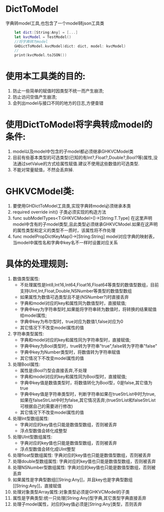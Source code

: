 # DictToModel
字典转model工具,也包含了一个model转json工具类
```swift
    let dict:[String:Any] = [...]
    let kvcModel = TestModel()
    //将字典转为model
    GHDictToModel.kvcModel(dict: dict, model: kvcModel)
    //
    print(kvcModel.toJSON())
```
# 使用本工具类的目的:
 1. 防止一些简单的赋值时因类型不统一而产生崩溃;
 2. 防止访问空值产生崩溃;
 3. 会列出model与接口不同的地方的日志,方便查错
 
 # 使用DictToModel将字典转成model的条件:
 1. model以及model中包含的子model都必须继承GHKVCModel类
 2. 目前有些基本类型的可选类型(已知的有Int?,Float?,Double?,Bool?等)属性,没法通过setValue的方式给属性赋值.建议不使用这些数值的可选类型.
 3. 不能对常量赋值，不然会丢弃掉.
 
 # GHKVCModel类:
 1. 要使用GHDictToModel工具类,实现字典转model必须继承本类
 2. required override init()
    子类必须实现的构造方法
 3. func subModelTypes<T:GHKVCModel>()->[String:T.Type]
    在这里声明model中含有的子model类型,且此类型必须继承GHKVCModel.如果在这声明的属性类型和定义的类型不一质时，该属性将不作处理
 4. func modelPropDictKeyMap()->[String:String]
    model对应字典的映射表，当model中属性名和字典中key名不一样时设置对应关系
  
 # 具体的处理规则:
 1. 数值类型属性:
     - 不处理属性是Int8,Int16,Int64,Float16,Float64等类型的数值型数组，目前支持UInt,Int,Float,Double,NSNumber等类型的数值型数组
     - 如果属性为数值可选类型且不是(NSNumber?)时直接丢弃
     - 字典和model对应的key和属性同为数值型时，直接赋值;
     - 字典中key为字符串型时,如果能将字符串转为数值时，将转换的结果赋值给model属性;
     - 字典中key为布尔型时，true对应为数值1,false对应为0
     - 其它情况下不改变model属性的值
 2. 字符串类型属性:
     - 字典和model对应的key和属性同为字符串型时，直接赋值;
     - 字典中key为Bool类型时，true转为字符串"true",false转为字符串"false"
     - 字典中key为Number类型时，将数值转为字符串赋值
     - 其它情况下不改变model属性的值
 3. 处理Bool属性:
     - 属性是(Bool?)型会直接丢弃,不处理
     - 字典和model对应的key和属性同为Bool型时，直接赋值;
     - 字典中key值是数值类型时，将数值转化为Bool型，0是false,其它值为true
     - 字典中key值是字符串类型时，判断字符串如果在trueStrList中时为true,如果在falseStrList中时为false,其它情况丢弃;(trueStrList和falseStrList可根据自己的需要进行修改)
     - 其它情况下不改变model属性的值
 4. 处理Int型数组属性:
     - 字典对应的key值也只能是数值型数组，否则被丢弃
     - 浮点型数值会转化成整型
 5. 处理UInt型数组属性:
     - 字典对应的key值也只能是数值型数组，否则被丢弃
     - 浮点型数值会转化成UInt整型
 6. 处理float型数组属性:
     字典对应的key值也只能是数值型数组，否则被丢弃
 7. 处理double型数组属性:
     字典对应的key值也只能是数值型数组，否则被丢弃
 8. 处理NSNumber型数组属性:
     字典对应的key值也只能是数值型数组，否则被丢弃
 9. 如果属性是字典型数组[[String:Any]]，并且key也是字典型数组[[String:Any]]，直接赋值
 10. 处理对象类型Array属性:对象类型必须是GHKVCModel的子类
 11. 属性是字典类型:统一只处理[String:Any]型字典,其它类型字典直接丢弃
 12. 处理子model属性，对应的key值必须是[String:Any]类型，否则丢弃
